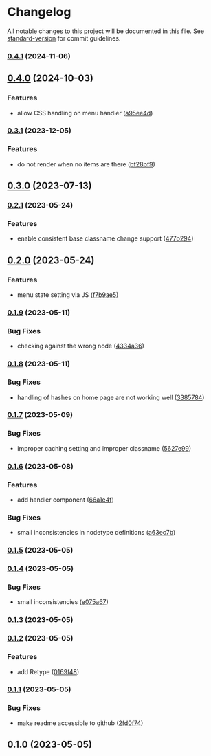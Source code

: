 # Changelog

All notable changes to this project will be documented in this file. See [standard-version](https://github.com/conventional-changelog/standard-version) for commit guidelines.

### [0.4.1](https://github.com/UpAssist/megamenu/compare/0.4.0...0.4.1) (2024-11-06)

## [0.4.0](https://github.com/UpAssist/megamenu/compare/0.3.1...0.4.0) (2024-10-03)


### Features

* allow CSS handling on menu handler ([a95ee4d](https://github.com/UpAssist/megamenu/commit/a95ee4dac5d2f827ee16fa95292de1dcd7b05f30))

### [0.3.1](https://github.com/UpAssist/megamenu/compare/0.3.0...0.3.1) (2023-12-05)


### Features

* do not render when no items are there ([bf28bf9](https://github.com/UpAssist/megamenu/commit/bf28bf9692d760985d2b89ff9aaffbdd833730be))

## [0.3.0](https://github.com/UpAssist/megamenu/compare/0.2.1...0.3.0) (2023-07-13)

### [0.2.1](https://github.com/UpAssist/megamenu/compare/0.2.0...0.2.1) (2023-05-24)


### Features

* enable consistent base classname change support ([477b294](https://github.com/UpAssist/megamenu/commit/477b29492515be40160066707263623c8010d7b0))

## [0.2.0](https://github.com/UpAssist/megamenu/compare/0.1.9...0.2.0) (2023-05-24)


### Features

* menu state setting via JS ([f7b9ae5](https://github.com/UpAssist/megamenu/commit/f7b9ae5fa56fa994a1a14c7ba518063c4203d9a2))

### [0.1.9](https://github.com/UpAssist/megamenu/compare/0.1.8...0.1.9) (2023-05-11)


### Bug Fixes

* checking against the wrong node ([4334a36](https://github.com/UpAssist/megamenu/commit/4334a36c945ef8fb76f87392a8232af36bb7eee2))

### [0.1.8](https://github.com/UpAssist/megamenu/compare/0.1.7...0.1.8) (2023-05-11)


### Bug Fixes

* handling of hashes on home page are not working well ([3385784](https://github.com/UpAssist/megamenu/commit/33857842f28f66c7598fe026e1cacedae2f1e154))

### [0.1.7](https://github.com/UpAssist/megamenu/compare/0.1.6...0.1.7) (2023-05-09)


### Bug Fixes

* improper caching setting and improper classname ([5627e99](https://github.com/UpAssist/megamenu/commit/5627e994f2a7277cf18fce763151f66abcc0916d))

### [0.1.6](https://github.com/UpAssist/megamenu/compare/0.1.5...0.1.6) (2023-05-08)


### Features

* add handler component ([66a1e4f](https://github.com/UpAssist/megamenu/commit/66a1e4f684063ee143565017cc0b320295ca3d87))


### Bug Fixes

* small inconsistencies in nodetype definitions ([a63ec7b](https://github.com/UpAssist/megamenu/commit/a63ec7be92384ff347d16a79428d2954877ebb98))

### [0.1.5](https://github.com/UpAssist/megamenu/compare/0.1.4...0.1.5) (2023-05-05)

### [0.1.4](https://github.com/UpAssist/megamenu/compare/0.1.3...0.1.4) (2023-05-05)


### Bug Fixes

* small inconsistencies ([e075a67](https://github.com/UpAssist/megamenu/commit/e075a670a5e4690738e08dbccb5218a5d792d711))

### [0.1.3](https://github.com/UpAssist/megamenu/compare/0.1.2...0.1.3) (2023-05-05)

### [0.1.2](https://github.com/UpAssist/megamenu/compare/0.1.1...0.1.2) (2023-05-05)


### Features

* add Retype ([0169f48](https://github.com/UpAssist/megamenu/commit/0169f48d25a9a7460aa449f190050c0240d91d0b))

### [0.1.1](https://github.com/UpAssist/megamenu/compare/0.1.0...0.1.1) (2023-05-05)


### Bug Fixes

* make readme accessible to github ([2fd0f74](https://github.com/UpAssist/megamenu/commit/2fd0f74e033744c578ac5264270016cd5d7eb93c))

## 0.1.0 (2023-05-05)
